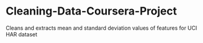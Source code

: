 # Cleaning-Data-Coursera-Project
Cleans and extracts mean and standard deviation values of features for UCI HAR dataset
